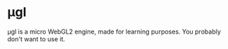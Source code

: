 µgl
===

µgl is a micro WebGL2 engine, made for learning purposes.
You probably don't want to use it.